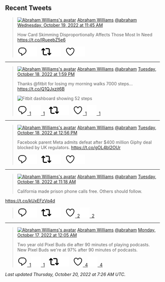 ## Recent Tweets

> [![Abraham Williams's avatar](https://pbs.twimg.com/profile_images/897079141719195648/_mvh-QJH_mini.jpg)](https://twitter.com/abraham) [Abraham Williams](https://twitter.com/abraham) [@abraham](https://twitter.com/abraham) [Wednesday, October 19, 2022 at 11:45 AM](https://twitter.com/abraham/status/1582699385502060544)
>
> How Card Skimming Disproportionally Affects Those Most In Need https://t.co/lRueebZ5e6
>
> [![Reply](./images/reply_light.svg#gh-light-mode-only "Reply")](https://twitter.com/intent/tweet?in_reply_to=1582699385502060544#gh-light-mode-only)[![Reply](./images/reply.svg#gh-dark-mode-only "Reply")](https://twitter.com/intent/tweet?in_reply_to=1582699385502060544#gh-dark-mode-only)&emsp;[![Retweet](./images/retweet_light.svg#gh-light-mode-only "Retweet")](https://twitter.com/intent/retweet?tweet_id=1582699385502060544#gh-light-mode-only)[![Retweet](./images/retweet.svg#gh-dark-mode-only "Retweet")](https://twitter.com/intent/retweet?tweet_id=1582699385502060544#gh-dark-mode-only)&emsp;[![Like](./images/like_light.svg#gh-light-mode-only "Like")](https://twitter.com/intent/favorite?tweet_id=1582699385502060544#gh-light-mode-only)[![Like](./images/like.svg#gh-dark-mode-only "Like")](https://twitter.com/intent/favorite?tweet_id=1582699385502060544#gh-dark-mode-only)


---

> [![Abraham Williams's avatar](https://pbs.twimg.com/profile_images/897079141719195648/_mvh-QJH_mini.jpg)](https://twitter.com/abraham) [Abraham Williams](https://twitter.com/abraham) [@abraham](https://twitter.com/abraham) [Tuesday, October 18, 2022 at 1:59 PM](https://twitter.com/abraham/status/1582370808319524865)
>
> Thanks @fitbit for losing my morning walks 7000 steps... https://t.co/Q1QJxzjt6B
>
> ![Fitbit dashboard showing 52 steps](https://pbs.twimg.com/media/FfW1lBVWAAIaqgl.jpg)
>
> [![Reply](./images/reply_light.svg#gh-light-mode-only "Reply")&ensp;1](https://twitter.com/intent/tweet?in_reply_to=1582370808319524865#gh-light-mode-only)[![Reply](./images/reply.svg#gh-dark-mode-only "Reply")&ensp;1](https://twitter.com/intent/tweet?in_reply_to=1582370808319524865#gh-dark-mode-only)&emsp;[![Retweet](./images/retweet_light.svg#gh-light-mode-only "Retweet")](https://twitter.com/intent/retweet?tweet_id=1582370808319524865#gh-light-mode-only)[![Retweet](./images/retweet.svg#gh-dark-mode-only "Retweet")](https://twitter.com/intent/retweet?tweet_id=1582370808319524865#gh-dark-mode-only)&emsp;[![Like](./images/like_light.svg#gh-light-mode-only "Like")&ensp;1](https://twitter.com/intent/favorite?tweet_id=1582370808319524865#gh-light-mode-only)[![Like](./images/like.svg#gh-dark-mode-only "Like")&ensp;1](https://twitter.com/intent/favorite?tweet_id=1582370808319524865#gh-dark-mode-only)


---

> [![Abraham Williams's avatar](https://pbs.twimg.com/profile_images/897079141719195648/_mvh-QJH_mini.jpg)](https://twitter.com/abraham) [Abraham Williams](https://twitter.com/abraham) [@abraham](https://twitter.com/abraham) [Tuesday, October 18, 2022 at 12:56 PM](https://twitter.com/abraham/status/1582355031608594433)
>
> Facebook parent Meta admits defeat after $400 million Giphy deal blocked by UK regulators.
https://t.co/gOL4bI2OUr
>
> [![Reply](./images/reply_light.svg#gh-light-mode-only "Reply")](https://twitter.com/intent/tweet?in_reply_to=1582355031608594433#gh-light-mode-only)[![Reply](./images/reply.svg#gh-dark-mode-only "Reply")](https://twitter.com/intent/tweet?in_reply_to=1582355031608594433#gh-dark-mode-only)&emsp;[![Retweet](./images/retweet_light.svg#gh-light-mode-only "Retweet")](https://twitter.com/intent/retweet?tweet_id=1582355031608594433#gh-light-mode-only)[![Retweet](./images/retweet.svg#gh-dark-mode-only "Retweet")](https://twitter.com/intent/retweet?tweet_id=1582355031608594433#gh-dark-mode-only)&emsp;[![Like](./images/like_light.svg#gh-light-mode-only "Like")](https://twitter.com/intent/favorite?tweet_id=1582355031608594433#gh-light-mode-only)[![Like](./images/like.svg#gh-dark-mode-only "Like")](https://twitter.com/intent/favorite?tweet_id=1582355031608594433#gh-dark-mode-only)


---

> [![Abraham Williams's avatar](https://pbs.twimg.com/profile_images/897079141719195648/_mvh-QJH_mini.jpg)](https://twitter.com/abraham) [Abraham Williams](https://twitter.com/abraham) [@abraham](https://twitter.com/abraham) [Tuesday, October 18, 2022 at 11:18 AM](https://twitter.com/abraham/status/1582330178411241472)
>
> California made prison phone calls free. Others should follow. 

https://t.co/kUxEFzVq4d
>
> [![Reply](./images/reply_light.svg#gh-light-mode-only "Reply")](https://twitter.com/intent/tweet?in_reply_to=1582330178411241472#gh-light-mode-only)[![Reply](./images/reply.svg#gh-dark-mode-only "Reply")](https://twitter.com/intent/tweet?in_reply_to=1582330178411241472#gh-dark-mode-only)&emsp;[![Retweet](./images/retweet_light.svg#gh-light-mode-only "Retweet")](https://twitter.com/intent/retweet?tweet_id=1582330178411241472#gh-light-mode-only)[![Retweet](./images/retweet.svg#gh-dark-mode-only "Retweet")](https://twitter.com/intent/retweet?tweet_id=1582330178411241472#gh-dark-mode-only)&emsp;[![Like](./images/like_light.svg#gh-light-mode-only "Like")&ensp;2](https://twitter.com/intent/favorite?tweet_id=1582330178411241472#gh-light-mode-only)[![Like](./images/like.svg#gh-dark-mode-only "Like")&ensp;2](https://twitter.com/intent/favorite?tweet_id=1582330178411241472#gh-dark-mode-only)


---

> [![Abraham Williams's avatar](https://pbs.twimg.com/profile_images/897079141719195648/_mvh-QJH_mini.jpg)](https://twitter.com/abraham) [Abraham Williams](https://twitter.com/abraham) [@abraham](https://twitter.com/abraham) [Monday, October 17, 2022 at 12:05 AM](https://twitter.com/abraham/status/1581798469165289472)
>
> Two year old Pixel Buds die after 90 minutes of playing podcasts. New Pixel Buds we're at 97% after 90 minutes of podcasts.
>
> [![Reply](./images/reply_light.svg#gh-light-mode-only "Reply")&ensp;1](https://twitter.com/intent/tweet?in_reply_to=1581798469165289472#gh-light-mode-only)[![Reply](./images/reply.svg#gh-dark-mode-only "Reply")&ensp;1](https://twitter.com/intent/tweet?in_reply_to=1581798469165289472#gh-dark-mode-only)&emsp;[![Retweet](./images/retweet_light.svg#gh-light-mode-only "Retweet")](https://twitter.com/intent/retweet?tweet_id=1581798469165289472#gh-light-mode-only)[![Retweet](./images/retweet.svg#gh-dark-mode-only "Retweet")](https://twitter.com/intent/retweet?tweet_id=1581798469165289472#gh-dark-mode-only)&emsp;[![Like](./images/like_light.svg#gh-light-mode-only "Like")&ensp;4](https://twitter.com/intent/favorite?tweet_id=1581798469165289472#gh-light-mode-only)[![Like](./images/like.svg#gh-dark-mode-only "Like")&ensp;4](https://twitter.com/intent/favorite?tweet_id=1581798469165289472#gh-dark-mode-only)


_Last updated Thursday, October 20, 2022 at 7:26 AM UTC._
